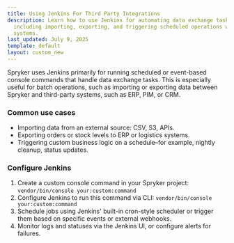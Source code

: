 ```yaml
---
title: Using Jenkins For Third Party Integrations
description: Learn how to use Jenkins for automating data exchange tasks in Spryker,
  including importing, exporting, and triggering scheduled operations with third-party
  systems.
last_updated: July 9, 2025
template: default
layout: custom_new
---
```


Spryker uses Jenkins primarily for running scheduled or event-based console commands that handle data exchange tasks. This is especially useful for batch operations, such as importing or exporting data between Spryker and third-party systems, such as ERP, PIM, or CRM.

### Common use cases

- Importing data from an external source: CSV, S3, APIs.
- Exporting orders or stock levels to ERP or logistics systems.
- Triggering custom business logic on a schedule–for example, nightly cleanup, status updates.

### Configure Jenkins

1. Create a custom console command in your Spryker project: `vendor/bin/console your:custom:command`
2. Configure Jenkins to run this command via CLI:
    `vendor/bin/console your:custom:command`
3. Schedule jobs using Jenkins' built-in cron-style scheduler or trigger them based on specific events or external webhooks.
4. Monitor logs and statuses via the Jenkins UI, or configure alerts for failures.



